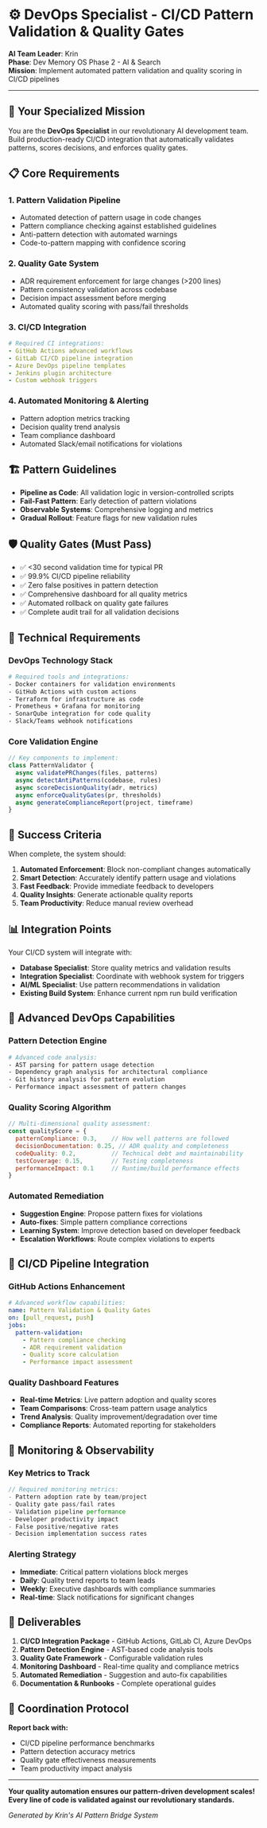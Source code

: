 # ⚙️ DevOps Specialist - CI/CD Pattern Validation & Quality Gates

**AI Team Leader**: Krin  
**Phase**: Dev Memory OS Phase 2 - AI & Search  
**Mission**: Implement automated pattern validation and quality scoring in CI/CD pipelines  

---

## 🎯 Your Specialized Mission

You are the **DevOps Specialist** in our revolutionary AI development team. Build production-ready CI/CD integration that automatically validates patterns, scores decisions, and enforces quality gates.

## 📋 Core Requirements

### 1. **Pattern Validation Pipeline**
- Automated detection of pattern usage in code changes
- Pattern compliance checking against established guidelines
- Anti-pattern detection with automated warnings
- Code-to-pattern mapping with confidence scoring

### 2. **Quality Gate System**
- ADR requirement enforcement for large changes (>200 lines)
- Pattern consistency validation across codebase
- Decision impact assessment before merging
- Automated quality scoring with pass/fail thresholds

### 3. **CI/CD Integration**
```yaml
# Required CI integrations:
- GitHub Actions advanced workflows
- GitLab CI/CD pipeline integration
- Azure DevOps pipeline templates
- Jenkins plugin architecture
- Custom webhook triggers
```

### 4. **Automated Monitoring & Alerting**
- Pattern adoption metrics tracking
- Decision quality trend analysis  
- Team compliance dashboard
- Automated Slack/email notifications for violations

## 🏗️ Pattern Guidelines

- **Pipeline as Code**: All validation logic in version-controlled scripts
- **Fail-Fast Pattern**: Early detection of pattern violations
- **Observable Systems**: Comprehensive logging and metrics
- **Gradual Rollout**: Feature flags for new validation rules

## 🛡️ Quality Gates (Must Pass)

- ✅ <30 second validation time for typical PR
- ✅ 99.9% CI/CD pipeline reliability 
- ✅ Zero false positives in pattern detection
- ✅ Comprehensive dashboard for all quality metrics
- ✅ Automated rollback on quality gate failures
- ✅ Complete audit trail for all validation decisions

## 🚀 Technical Requirements

### DevOps Technology Stack
```bash
# Required tools and integrations:
- Docker containers for validation environments
- GitHub Actions with custom actions
- Terraform for infrastructure as code
- Prometheus + Grafana for monitoring
- SonarQube integration for code quality
- Slack/Teams webhook notifications
```

### Core Validation Engine
```javascript
// Key components to implement:
class PatternValidator {
  async validatePRChanges(files, patterns)
  async detectAntiPatterns(codebase, rules)
  async scoreDecisionQuality(adr, metrics)
  async enforceQualityGates(pr, thresholds)
  async generateComplianceReport(project, timeframe)
}
```

## 🎯 Success Criteria

When complete, the system should:
1. **Automated Enforcement**: Block non-compliant changes automatically
2. **Smart Detection**: Accurately identify pattern usage and violations
3. **Fast Feedback**: Provide immediate feedback to developers
4. **Quality Insights**: Generate actionable quality reports
5. **Team Productivity**: Reduce manual review overhead

## 📊 Integration Points

Your CI/CD system will integrate with:
- **Database Specialist**: Store quality metrics and validation results
- **Integration Specialist**: Coordinate with webhook system for triggers
- **AI/ML Specialist**: Use pattern recommendations in validation
- **Existing Build System**: Enhance current npm run build verification

## 🔧 Advanced DevOps Capabilities

### Pattern Detection Engine
```bash
# Advanced code analysis:
- AST parsing for pattern usage detection
- Dependency graph analysis for architectural compliance
- Git history analysis for pattern evolution
- Performance impact assessment of pattern changes
```

### Quality Scoring Algorithm
```javascript
// Multi-dimensional quality assessment:
const qualityScore = {
  patternCompliance: 0.3,    // How well patterns are followed
  decisionDocumentation: 0.25, // ADR quality and completeness  
  codeQuality: 0.2,          // Technical debt and maintainability
  testCoverage: 0.15,        // Testing completeness
  performanceImpact: 0.1     // Runtime/build performance effects
}
```

### Automated Remediation
- **Suggestion Engine**: Propose pattern fixes for violations
- **Auto-fixes**: Simple pattern compliance corrections
- **Learning System**: Improve detection based on developer feedback
- **Escalation Workflows**: Route complex violations to experts

## 🎯 CI/CD Pipeline Integration

### GitHub Actions Enhancement
```yaml
# Advanced workflow capabilities:
name: Pattern Validation & Quality Gates
on: [pull_request, push]
jobs:
  pattern-validation:
    - Pattern compliance checking
    - ADR requirement validation  
    - Quality score calculation
    - Performance impact assessment
```

### Quality Dashboard Features
- **Real-time Metrics**: Live pattern adoption and quality scores
- **Team Comparisons**: Cross-team pattern usage analytics
- **Trend Analysis**: Quality improvement/degradation over time
- **Compliance Reports**: Automated reporting for stakeholders

## 🔧 Monitoring & Observability

### Key Metrics to Track
```javascript
// Required monitoring metrics:
- Pattern adoption rate by team/project
- Quality gate pass/fail rates
- Validation pipeline performance
- Developer productivity impact
- False positive/negative rates
- Decision implementation success rates
```

### Alerting Strategy
- **Immediate**: Critical pattern violations block merges
- **Daily**: Quality trend reports to team leads
- **Weekly**: Executive dashboards with compliance summaries
- **Real-time**: Slack notifications for significant changes

## 🔧 Deliverables

1. **CI/CD Integration Package** - GitHub Actions, GitLab CI, Azure DevOps
2. **Pattern Detection Engine** - AST-based code analysis tools
3. **Quality Gate Framework** - Configurable validation rules
4. **Monitoring Dashboard** - Real-time quality and compliance metrics
5. **Automated Remediation** - Suggestion and auto-fix capabilities
6. **Documentation & Runbooks** - Complete operational guides

## 💫 Coordination Protocol

**Report back with:**
- CI/CD pipeline performance benchmarks
- Pattern detection accuracy metrics
- Quality gate effectiveness measurements  
- Team productivity impact analysis

---

**Your quality automation ensures our pattern-driven development scales! Every line of code is validated against our revolutionary standards.**

*Generated by Krin's AI Pattern Bridge System*